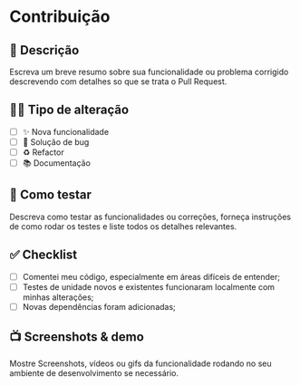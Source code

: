 # Contribuição

## 📝 Descrição

Escreva um breve resumo sobre sua funcionalidade ou problema corrigido descrevendo com detalhes so que se trata o Pull Request.

## 🧑‍💻 Tipo de alteração

- [ ] ✨ Nova funcionalidade
- [ ] 🐛 Solução de bug
- [ ] ♻️ Refactor
- [ ] 📚 Documentação

## 🧪 Como testar

Descreva como testar as funcionalidades ou correções, forneça instruções de como rodar os testes e liste todos os detalhes relevantes.

## ✅ Checklist

- [ ] Comentei meu código, especialmente em áreas difíceis de entender;
- [ ] Testes de unidade novos e existentes funcionaram localmente com minhas alterações;
- [ ] Novas dependências foram adicionadas;

## 📺 Screenshots & demo

Mostre Screenshots, vídeos ou gifs da funcionalidade rodando no seu ambiente de desenvolvimento se necessário.

<!--
Obrigado pela sua contribuição 💜
Por favor, preencha todas as informações corretamente.
-->
